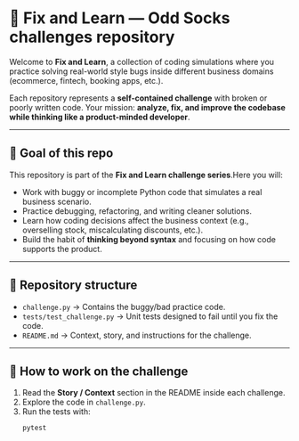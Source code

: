 # 🐛 Fix and Learn — Odd Socks challenges repository

Welcome to **Fix and Learn**, a collection of coding simulations where you practice solving real-world style bugs inside different business domains (ecommerce, fintech, booking apps, etc.).

Each repository represents a **self-contained challenge** with broken or poorly written code.
Your mission: **analyze, fix, and improve the codebase while thinking like a product-minded developer**.

---

## 🎯 Goal of this repo

This repository is part of the **Fix and Learn challenge series**.Here you will:

- Work with buggy or incomplete Python code that simulates a real business scenario.
- Practice debugging, refactoring, and writing cleaner solutions.
- Learn how coding decisions affect the business context (e.g., overselling stock, miscalculating discounts, etc.).
- Build the habit of **thinking beyond syntax** and focusing on how code supports the product.

---

## 📂 Repository structure

- `challenge.py` → Contains the buggy/bad practice code.
- `tests/test_challenge.py` → Unit tests designed to fail until you fix the code.
- `README.md` → Context, story, and instructions for the challenge.

---

## 🚀 How to work on the challenge

1. Read the **Story / Context** section in the README inside each challenge.
2. Explore the code in `challenge.py`.
3. Run the tests with:
   ```bash
   pytest
   ```
